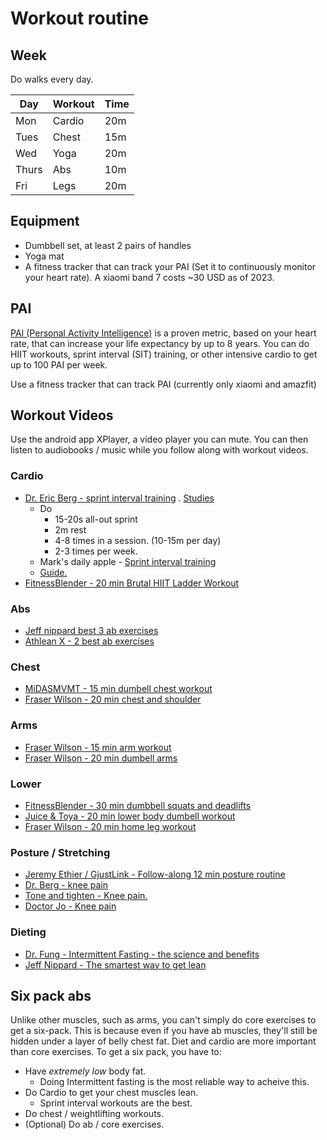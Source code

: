 # Workout routine

## Week

Do walks every day.

| Day   | Workout | Time |
| ----- | ------- | ---- |
| Mon   | Cardio  | 20m  |
| Tues  | Chest   | 15m  |
| Wed   | Yoga    | 20m  |
| Thurs | Abs     | 10m  |
| Fri   | Legs    | 20m  |

## Equipment

- Dumbbell set, at least 2 pairs of handles
- Yoga mat
- A fitness tracker that can track your PAI (Set it to continuously monitor your heart rate). A xiaomi band 7 costs ~30 USD as of 2023.

## PAI

[PAI (Personal Activity Intelligence)](https://www.ntnu.edu/cerg/personal-activity-intelligence) is a proven metric, based on your heart rate, that can increase your life expectancy by up to 8 years. You can do HIIT workouts, sprint interval (SIT) training, or other intensive cardio to get up to 100 PAI per week.

Use a fitness tracker that can track PAI (currently only xiaomi and amazfit)

## Workout Videos

Use the android app XPlayer, a video player you can mute. You can then listen to audiobooks / music while you follow along with workout videos.

### Cardio

- [Dr. Eric Berg - sprint interval training](https://youtube.com/watch?v=_eB3z1mhlBw) . [Studies](https://runrepeat.com/sprint-interval-training)
  - Do
    - 15-20s all-out sprint
    - 2m rest
    - 4-8 times in a session. (10-15m per day)
    - 2-3 times per week.
  - Mark's daily apple - [Sprint interval training](https://youtube.com/watch?v=2YogM9wXAJg)
  - [Guide.](https://experiencelife.lifetime.life/article/the-beginners-guide-to-sprint-interval-training/)
- [FitnessBlender - 20 min Brutal HIIT Ladder Workout](https://youtube.com/watch?v=cZnsLVArIt8)

### Abs

- [Jeff nippard best 3 ab exercises](https://youtube.com/watch?v=2RrGnjxSsiA)
- [Athlean X - 2 best ab exercises](https://youtube.com/watch?v=HhXl6NAxUAo)

### Chest

- [MiDASMVMT - 15 min dumbell chest workout](https://youtube.com/watch?v=4o1YzksPuqg)
- [Fraser Wilson - 20 min chest and shoulder](https://youtube.com/watch?v=TDtemhu9PjA)

### Arms

- [Fraser Wilson - 15 min arm workout](https://youtube.com/watch?v=UY6-JzdnHUM)
- [Fraser Wilson - 20 min dumbell arms](https://youtube.com/watch?v=nzwU9RR6l2w)

### Lower

- [FitnessBlender - 30 min dumbbell squats and deadlifts](https://youtube.com/watch?v=R0FxMguetIw)
- [Juice & Toya - 20 min lower body dumbell workout](https://youtube.com/watch?v=_PRk8DH2_mY)
- [Fraser Wilson - 20 min home leg workout](https://youtube.com/watch?v=-wg9g9Uxomg)

### Posture / Stretching

- [Jeremy Ethier / GjustLink - Follow-along 12 min posture routine ](https://youtube.com/watch?v=oV67sCZwBuc)
- [Dr. Berg - knee pain](https://youtube.com/watch?v=1NF6XAJq7KE)
- [Tone and tighten - Knee pain.](https://youtube.com/watch?v=ikt6NME0k9E)
- [Doctor Jo - Knee pain](https://youtube.com/watch?v=UW8UWZ2gvd0)

### Dieting

- [Dr. Fung - Intermittent Fasting - the science and benefits](https://youtube.com/watch?v=7nJgHBbEgsE)
- [Jeff Nippard - The smartest way to get lean](https://youtube.com/watch?v=d8V9ZaSq9Oc)

## Six pack abs

Unlike other muscles, such as arms, you can't simply do core exercises to get a six-pack. This is because even if you have ab muscles, they'll still be hidden under a layer of belly chest fat. Diet and cardio are more important than core exercises. To get a six pack, you have to:

- Have _extremely low_ body fat.
  - Doing Intermittent fasting is the most reliable way to acheive this.
- Do Cardio to get your chest muscles lean.
  - Sprint interval workouts are the best.
- Do chest / weightlifting workouts.
- (Optional) Do ab / core exercises.
